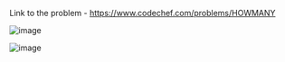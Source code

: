 Link to the problem - https://www.codechef.com/problems/HOWMANY


![image](https://github.com/Haleshot/Competitive-Programming/assets/57552973/ffda8975-a087-4353-ba2f-37de35b64fab)


![image](https://github.com/Haleshot/Competitive-Programming/assets/57552973/0e7af6b8-c337-4c29-a8d5-a648e261497c)
